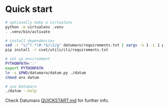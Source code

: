 # Quick start

``` bash
# optionally make a virtualenv
python -m virtualenv .venv
. .venv/bin/activate

# install dependencies
sed -r "s/^(.*)#.*$/\1/g" datumaro/requirements.txt | xargs -n 1 -L 1 pip install
pip install -r cvat/utils/cli/requirements.txt

# set up environment
PYTHONPATH=':'
export PYTHONPATH
ln -s $PWD/datumaro/datum.py ./datum
chmod a+x datum

# use Datumaro
./datum --help
```

Check Datumaro [QUICKSTART.md](datumaro/docs/quickstart.md) for further info.